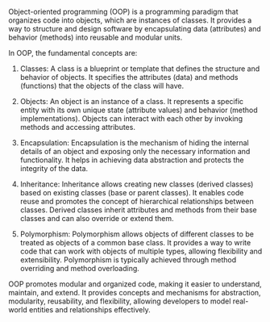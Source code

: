 Object-oriented programming (OOP) is a programming paradigm that organizes code into objects, which are instances of classes. It provides a way to structure and design software by encapsulating data (attributes) and behavior (methods) into reusable and modular units.

In OOP, the fundamental concepts are:

1. Classes: A class is a blueprint or template that defines the structure and behavior of objects. It specifies the attributes (data) and methods (functions) that the objects of the class will have.

2. Objects: An object is an instance of a class. It represents a specific entity with its own unique state (attribute values) and behavior (method implementations). Objects can interact with each other by invoking methods and accessing attributes.

3. Encapsulation: Encapsulation is the mechanism of hiding the internal details of an object and exposing only the necessary information and functionality. It helps in achieving data abstraction and protects the integrity of the data.

4. Inheritance: Inheritance allows creating new classes (derived classes) based on existing classes (base or parent classes). It enables code reuse and promotes the concept of hierarchical relationships between classes. Derived classes inherit attributes and methods from their base classes and can also override or extend them.

5. Polymorphism: Polymorphism allows objects of different classes to be treated as objects of a common base class. It provides a way to write code that can work with objects of multiple types, allowing flexibility and extensibility. Polymorphism is typically achieved through method overriding and method overloading.

OOP promotes modular and organized code, making it easier to understand, maintain, and extend. It provides concepts and mechanisms for abstraction, modularity, reusability, and flexibility, allowing developers to model real-world entities and relationships effectively.
